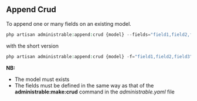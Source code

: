 ## Append Crud

To append one or many fields on an existing model.

```php
php artisan administrable:append:crud {model} --fields="field1,field2,field3"
```

with the short version

```php
php artisan administrable:append:crud {model} -f="field1,field2,field3"
```

**NB:**

- The model must exists
- The fields must be defined in the same way as that of the **administrable:make:crud** command in the  *administrable.yaml* file
